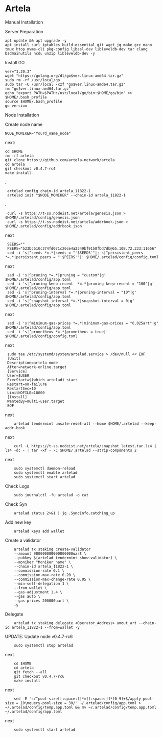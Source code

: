 # Artela

Manual Installation

Server Preparation

    apt update && apt upgrade -y
    apt install curl iptables build-essential git wget jq make gcc nano tmux htop nvme-cli pkg-config libssl-dev libleveldb-dev tar clang bsdmainutils ncdu unzip libleveldb-dev -y

Install GO

    ver="1.20.3"
    wget "https://golang.org/dl/go$ver.linux-amd64.tar.gz"
    sudo rm -rf /usr/local/go
    sudo tar -C /usr/local -xzf "go$ver.linux-amd64.tar.gz"
    rm "go$ver.linux-amd64.tar.gz"
    echo "export PATH=$PATH:/usr/local/go/bin:$HOME/go/bin" >> $HOME/.bash_profile
    source $HOME/.bash_profile
    go version

Node Installation

Create node name

    NODE_MONIKER="Yourd_name_node"

next: 

    cd $HOME
    rm -rf artela
    git clone https://github.com/artela-network/artela
    cd artela
    git checkout v0.4.7-rc4
    make install

.

     artelad config chain-id artela_11822-1
     artelad init "$NODE_MONIKER" --chain-id artela_11822-1    

 .

     curl -s https://t-ss.nodeist.net/artela/genesis.json > $HOME/.artelad/config/genesis.json
     curl -s https://t-ss.nodeist.net/artela/addrbook.json > $HOME/.artelad/config/addrbook.json

 next

     SEEDS=""
     PEERS="b23bc610c374fd071c20ce4a2349bf91b8fbd7db@65.108.72.233:11656"
     sed -i 's|^seeds *=.*|seeds = "'$SEEDS'"|; s|^persistent_peers *=.*|persistent_peers = "'$PEERS'"|' $HOME/.artelad/config/config.toml

 next

     sed -i 's|^pruning *=.*|pruning = "custom"|g' $HOME/.artelad/config/app.toml
     sed -i 's|^pruning-keep-recent  *=.*|pruning-keep-recent = "100"|g' $HOME/.artelad/config/app.toml
     sed -i 's|^pruning-interval *=.*|pruning-interval = "10"|g' $HOME/.artelad/config/app.toml
     sed -i 's|^snapshot-interval *=.*|snapshot-interval = 0|g' $HOME/.artelad/config/app.toml

 next

     sed -i 's|^minimum-gas-prices *=.*|minimum-gas-prices = "0.025art"|g' $HOME/.artelad/config/app.toml
     sed -i 's|^prometheus *=.*|prometheus = true|' $HOME/.artelad/config/config.toml

 next

     sudo tee /etc/systemd/system/artelad.service > /dev/null << EOF
     [Unit]
     Description=artela node
     After=network-online.target
     [Service]
     User=$USER
     ExecStart=$(which artelad) start
     Restart=on-failure
     RestartSec=10
     LimitNOFILE=10000
     [Install]
     WantedBy=multi-user.target
     EOF

next

        artelad tendermint unsafe-reset-all --home $HOME/.artelad --keep-addr-book

 next

        curl -L https://t-ss.nodeist.net/artela/snapshot_latest.tar.lz4 | lz4 -dc - | tar -xf - -C $HOME/.artelad --strip-components 2

next

        sudo systemctl daemon-reload
        sudo systemctl enable artelad
        sudo systemctl start artelad

Check Logs

        sudo journalctl -fu artelad -o cat

Check Syn

        artelad status 2>&1 | jq .SyncInfo.catching_up

Add new key

        artelad keys add wallet

Create a validator

        artelad tx staking create-validator 
        --amount 900000000000000000uart \
        --pubkey $(artelad tendermint show-validator) \
        --moniker "Moniker_name" \
        --chain-id artela_11822-1 \
        --commission-rate 0.1 \
        --commission-max-rate 0.20 \
        --commission-max-change-rate 0.05 \
        --min-self-delegation 1 \
        --from wallet \
        --gas-adjustment 1.4 \
        --gas auto \
        --gas-prices 200000uart \
        -y

Delegate

        artelad tx staking delegate <Operator_Address> amout_art --chain-id artela_11822-1 --from=wallet -y

UPDATE: Update node v0.4.7-rc6

        sudo systemctl stop artelad

next

        cd $HOME
        cd artela
        git fetch --all
        git checkout v0.4.7-rc6
        make install

next

        sed -E 's/^pool-size[[:space:]]*=[[:space:]]*[0-9]+$/apply-pool-size = 10\nquery-pool-size = 30/' ~/.artelad/config/app.toml > ~/.artelad/config/temp.app.toml && mv ~/.artelad/config/temp.app.toml ~/.artelad/config/app.toml

next

        sudo systemctl start artelad

        

